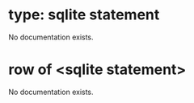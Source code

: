 # type: sqlite statement

No documentation exists.

# row of &lt;sqlite statement&gt;

No documentation exists.
